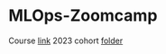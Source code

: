 # MLOps-Zoomcamp

Course [link](https://github.com/DataTalksClub/mlops-zoomcamp)
2023 cohort [folder](https://github.com/DataTalksClub/mlops-zoomcamp/tree/main/cohorts/2023)
